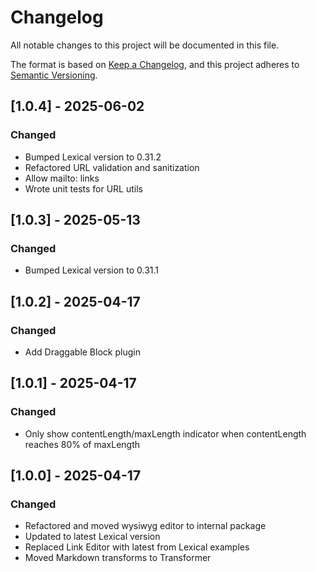 # Changelog

All notable changes to this project will be documented in this file.

The format is based on [Keep a Changelog](https://keepachangelog.com/en/1.1.0/),
and this project adheres to [Semantic Versioning](https://semver.org/spec/v2.0.0.html).

## [1.0.4] - 2025-06-02

### Changed

- Bumped Lexical version to 0.31.2
- Refactored URL validation and sanitization 
- Allow mailto: links
- Wrote unit tests for URL utils

## [1.0.3] - 2025-05-13

### Changed

- Bumped Lexical version to 0.31.1

## [1.0.2] - 2025-04-17

### Changed

- Add Draggable Block plugin

## [1.0.1] - 2025-04-17

### Changed

- Only show contentLength/maxLength indicator when contentLength reaches 80% of maxLength

## [1.0.0] - 2025-04-17

### Changed

- Refactored and moved wysiwyg editor to internal package
- Updated to latest Lexical version
- Replaced Link Editor with latest from Lexical examples
- Moved Markdown transforms to Transformer